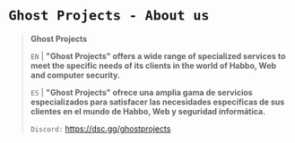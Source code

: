 # `Ghost Projects - About us`

>**Ghost Projects**
>
>`EN` | **"Ghost Projects" offers a wide range of specialized services to meet the specific needs of its clients in the world of Habbo, Web and computer security.**
>
>`ES` | **"Ghost Projects" ofrece una amplia gama de servicios especializados para satisfacer las necesidades específicas de sus clientes en el mundo de Habbo, Web y seguridad informática.**
>
>
>`Discord:` https://dsc.gg/ghostprojects
